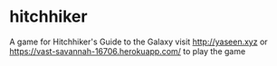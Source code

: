 # hitchhiker
A game for Hitchhiker's Guide to the Galaxy
visit http://yaseen.xyz or https://vast-savannah-16706.herokuapp.com/ to play the game
